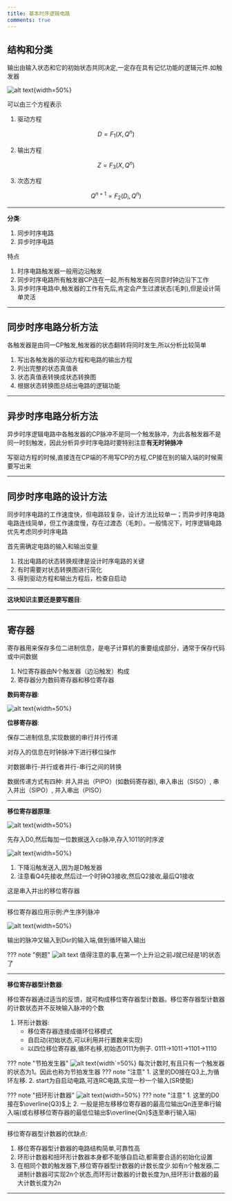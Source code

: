 ```yaml
---
title: 基本时序逻辑电路
comments: true
---
```


## 结构和分类

输出由输入状态和它的初始状态共同决定,一定存在具有记忆功能的逻辑元件.如触发器

![alt text](image.png){width=50%}

可以由三个方程表示

1. 驱动方程

$$D=F_1(X,Q^n)$$

2. 输出方程

$$Z=F_3(X,Q^n)$$

3. 次态方程

$$Q^{n+1}=F_2(D_i,Q^n)$$


---

**分类**:

1. 同步时序电路
2. 异步时序电路

特点

1. 时序电路触发器一般用边沿触发
2. 同步时序电路所有触发器CP连在一起,所有触发器在同意时钟边沿下工作
3. 异步时序电路中,触发器的工作有先后,肯定会产生过渡状态(毛刺),但是设计简单灵活

---

## 同步时序电路分析方法

各触发器是由同一CP触发,触发器的状态翻转将同时发生,所以分析比较简单

1. 写出各触发器的驱动方程和电路的输出方程
2. 列出完整的状态真值表
3. 状态真值表转换成状态转换图
4. 根据状态转换图总结出电路的逻辑功能

---

## 异步时序电路分析方法

异步时序逻辑电路中各触发器的CP脉冲不是同一个触发脉冲，为此各触发器不是同一时刻触发，因此分析异步时序电路时要特别注意**有无时钟脉冲**

写驱动方程的时候,直接连在CP端的不用写CP的方程,CP接在别的输入端的时候需要写出来

---

## 同步时序电路的设计方法

同步时序电路的工作速度快，但电路较复杂，设计方法比较单一；而异步时序电路电路连线简单，但工作速度慢，存在过渡态（毛刺）。一般情况下，时序逻辑电路优先考虑同步时序电路

首先需确定电路的输入和输出变量

1. 找出电路的状态转换规律是设计时序电路的关键
2. 有时需要对状态转换图进行简化
3. 得到驱动方程和输出方程后，检查自启动

---

**这块知识主要还是要写题目**:

---

## 寄存器

寄存器用来保存多位二进制信息，是电子计算机的重要组成部分，通常于保存代码或中间数据

1. N位寄存器由N个触发器（边沿触发）构成
2. 寄存器分为数码寄存器和移位寄存器

**数码寄存器**:

![alt text](image-1.png){width=50%}

**位移寄存器**:

保存二进制信息,实现数据的串行并行传递

对存入的信息在时钟脉冲下进行移位操作

对数据串行-并行或者并行-串行之间的转换

数据传递方式有四种: 并入并出（PIPO）(如数码寄存器), 串入串出（SISO）, 串入并出（SIPO）, 并入串出（PISO）

---

**移位寄存器原理**:

![alt text](image-2.png){width=50%}

先存入D0,然后每加一位数据送入cp脉冲,存入1011的时序波

![alt text](image-3.png){width=50%}

1. 下降沿触发送入,因为是D触发器
2. 注意看Q4先接收,然后过一个时钟Q3接收,然后Q2接收,最后Q1接收

这是串入并出的移位寄存器

---

移位寄存器应用示例:产生序列脉冲

![alt text](image-4.png){width=50%}

输出的脉冲又输入到Dsr的输入端,做到循环输入输出

??? note "例题"
    ![alt text](image-5.png)
    值得注意的事,在第一个上升沿之前J就已经是1的状态了

---

**移位寄存器型计数器**:

移位寄存器通过适当的反馈，就可构成移位寄存器型计数器。移位寄存器型计数器的计数状态并不反映输入脉冲的个数

1. 环形计数器:
    - 移位寄存器连接成循环位移模式
    - 自启动(初始状态,可以利用并行置数来实现)
    - 以四位移位寄存器,循环右移,初始态0111为例子.    0111->1011->1101->1110

??? note "节拍发生器"
    ![alt text](image-6.png){width`=50%}
    每次计数时,有且只有一个触发器的状态为1。因此也称为节拍发生器
    ??? note "注意"
    1. 这里的D0接在Q3上,为循环左移.
    2. start为自启动电路,可连RC电路,实现一秒一个输入(SR使能)

??? note "扭环形计数器"
    ![alt text](image-7.png){width=50%}
    ??? note "注意"
    1. 这里的D0接在$\overline{Q3}$上
    2. 一般是把左移移位寄存器的最高位输出Qn连至串行输入端(或右移移位寄存器的最低位输出$\overline{Qn}$连至串行输入端)

---

移位寄存器型计数器的优缺点:

1. 移位寄存器型计数器的电路结构简单,可靠性高
2. 环形计数器和扭环形计数器本身都不能够自启动,都需要合适的初始化设置
3. 在相同个数的触发器下,移位寄存器型计数器的计数长度少.如有n个触发器,二进制计数器可实现2n个状态,而环形计数器的计数长度为n,扭环形计数器的最大计数长度为2n

---
